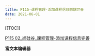```yaml
---
title: P115-课程管理-添加课程信息前端完善
date: 2021-06-01
---
```

[[TOC]]

[P115 02_尚硅谷_课程管理-添加课程信息完善](https://www.bilibili.com/video/BV1dQ4y1A75e?p=115)



**富文本编辑器**